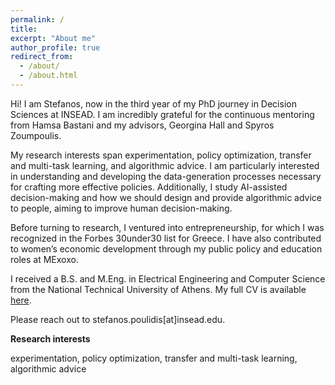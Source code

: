 ```yaml
---
permalink: /
title: 
excerpt: "About me"
author_profile: true
redirect_from: 
  - /about/
  - /about.html
---
```


Hi! I am Stefanos, now in the third year of my PhD journey in Decision Sciences at INSEAD. I am incredibly grateful for the continuous mentoring from Hamsa Bastani and my advisors, Georgina Hall and Spyros Zoumpoulis.

My research interests span experimentation, policy optimization, transfer and multi-task learning, and algorithmic advice.  I am particularly interested in understanding and developing the data-generation processes necessary for crafting more effective policies. Additionally, I study AI-assisted decision-making and how we should design and provide algorithmic advice to people, aiming to improve human decision-making.

Before turning to research, I ventured into entrepreneurship, for which I was recognized in the Forbes 30under30 list for Greece. I have also contributed to women’s economic development through my public policy and education roles at MExoxo.

I received a B.S. and M.Eng. in Electrical Engineering and Computer Science from the National Technical University of Athens. My full CV is available [here](/files/Stefanos_Poulidis_CV.pdf).

Please reach out to stefanos.poulidis[at]insead.edu.


**Research interests**


experimentation, policy optimization, transfer and multi-task learning, algorithmic advice
